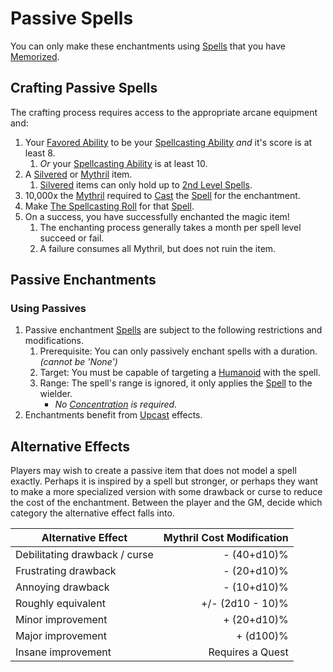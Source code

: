 # Passive Spells

You can only make these enchantments using [Spells](../../Spellcasting/Spells.md) that you have [Memorized](../../Spellcasting/Spell%20Memorization.md).

## Crafting Passive Spells

The crafting process requires access to the appropriate arcane equipment and:

1. Your [Favored Ability](../../../Player%20Characters/Backgrounds/Favored%20Ability.md) to be your [Spellcasting Ability](../../Spellcasting/Spellcasting%20Disciplines/Spellcasting%20Ability.md) *and* it's score is at least 8.
	1. *Or* your [Spellcasting Ability](../../Spellcasting/Spellcasting%20Disciplines/Spellcasting%20Ability.md) is at least 10.
2. A [Silvered](../../../Items%20and%20Gear/Material%20Properties/Silvered%20Property.md) or [Mythril](../../Mythril.md) item.
	1. [Silvered](../../../Items%20and%20Gear/Material%20Properties/Silvered%20Property.md) items can only hold up to [2nd Level Spells](../../Spells/Spells%20by%20Level/Level%202/2nd%20Level%20Spells.md).
3. 10,000x the [Mythril](../../Mythril.md) required to [Cast](../../Spellcasting/Spellcasting.md) the [Spell](../../Spellcasting/Spells.md) for the enchantment.
4. Make [The Spellcasting Roll](../../Spellcasting/Spellcasting.md#The%20Spellcasting%20Roll) for that [Spell](../../Spellcasting/Spells.md).
5. On a success, you have successfully enchanted the magic item!
	1. The enchanting process generally takes a month per spell level succeed or fail.
	2. A failure consumes all Mythril, but does not ruin the item.

## Passive Enchantments

### Using Passives

1. Passive enchantment [Spells](../../Spellcasting/Spells.md) are subject to the following restrictions and modifications.
	1. Prerequisite: You can only passively enchant spells with a duration. *(cannot be 'None')*
	2. Target: You must be capable of targeting a [Humanoid](../../../Resources%20for%20GMs/Creatures/Creature%20Types/Humanoid.md) with the spell.
	3. Range: The spell's range is ignored, it only applies the [Spell](../../Spellcasting/Spells.md) to the wielder.
		- *No [Concentration](../../Spellcasting/Concentration.md) is required.*
2. Enchantments benefit from [Upcast](../../Spellcasting/Spellcasting.md#Upcast) effects.

## Alternative Effects

Players may wish to create a passive item that does not model a spell exactly. Perhaps it is inspired by a spell but stronger, or perhaps they want to make a more specialized version with some drawback or curse to reduce the cost of the enchantment. Between the player and the GM, decide which category the alternative effect falls into.

| Alternative Effect            | Mythril Cost Modification |
| ----------------------------- | ------------------------: |
| Debilitating drawback / curse |               - (40+d10)% |
| Frustrating drawback          |               - (20+d10)% |
| Annoying drawback             |               - (10+d10)% |
| Roughly equivalent            |          +/- (2d10 - 10)% |
| Minor improvement             |               + (20+d10)% |
| Major improvement             |                 + (d100)% |
| Insane improvement            |          Requires a Quest |
